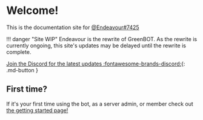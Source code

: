 # Welcome!

This is the documentation site for [@Endeavour#7425](https://discordbots.org/bot/436947191395909642)

!!! danger "Site WIP"
    Endeavour is the rewrite of GreenBOT.
    As the rewrite is currently ongoing, this site's updates may be delayed until the rewrite is complete.
    

[Join the Discord for the latest updates :fontawesome-brands-discord:](https://discord.gg/Rn37KbG){: .md-button }


## First time?

If it's your first time using the bot, as a server admin, or member check out [the getting started page!](/getting-started)